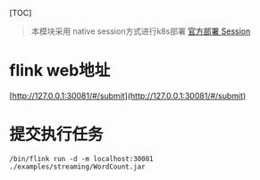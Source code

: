 [TOC]


> 本模块采用 native session方式进行k8s部署 [官方部署 Session](https://ci.apache.org/projects/flink/flink-docs-release-1.11/ops/deployment/kubernetes.html)

# flink web地址


[http://127.0.0.1:30081/#/submit](http://127.0.0.1:30081/#/submit)


# 提交执行任务

```shell
/bin/flink run -d -m localhost:30081 ./examples/streaming/WordCount.jar 
```